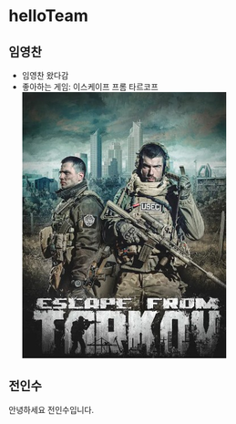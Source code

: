# helloTeam

## 임영찬
* 임영찬 왔다감
* 좋아하는 게임: 이스케이프 프롬 타르코프
![타르코프 이미지](/Tarkov.jpg)

## 전인수
안녕하세요 전인수입니다.
